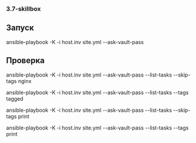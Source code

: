 ### 3.7-skillbox

## Запуск
ansible-playbook -K -i host.inv site.yml --ask-vault-pass

## Проверка
ansible-playbook -K -i host.inv site.yml --ask-vault-pass --list-tasks --skip-tags nginx

ansible-playbook -K -i host.inv site.yml --ask-vault-pass --list-tasks --tags tagged

ansible-playbook -K -i host.inv site.yml --ask-vault-pass --list-tasks --skip-tags print

ansible-playbook -K -i host.inv site.yml --ask-vault-pass --list-tasks --tags print
